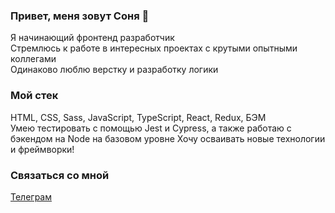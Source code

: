 ### Привет, меня зовут Соня 👋

Я начинающий фронтенд разработчик<br>
Стремлюсь к работе в интересных проектах с крутыми опытными коллегами<br>
Одинаково люблю верстку и разработку логики

### Мой стек
HTML, CSS, Sass, JavaScript, TypeScript, React, Redux, БЭМ<br>
Умею тестировать с помощью Jest и Cypress, а также работаю с бэкендом на Node на базовом уровне
Хочу осваивать новые технологии и фреймворки!

### Связаться со мной
[Телеграм](https://t.me/klmvsn)

